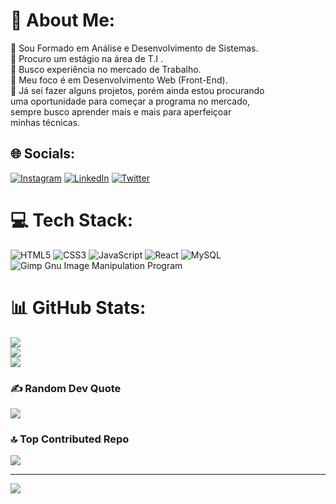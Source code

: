 # 💫 About Me:
🔭 Sou Formado em Análise e Desenvolvimento de Sistemas.<br>👯 Procuro um estágio na área de T.I .<br>🤝 Busco experiência no mercado de Trabalho.<br>🌱 Meu foco é em Desenvolvimento Web (Front-End).<br>💬 Já sei fazer alguns projetos, porém ainda estou procurando <br>uma oportunidade para começar a programa no mercado, <br>sempre busco aprender mais e mais para aperfeiçoar <br>minhas técnicas.<br>


## 🌐 Socials:
[![Instagram](https://img.shields.io/badge/Instagram-%23E4405F.svg?logo=Instagram&logoColor=white)](https://instagram.com/https://www.instagram.com/maurolucas_souza/) [![LinkedIn](https://img.shields.io/badge/LinkedIn-%230077B5.svg?logo=linkedin&logoColor=white)](https://linkedin.com/in/https://www.linkedin.com/in/lucas-souza-446174209/) [![Twitter](https://img.shields.io/badge/Twitter-%231DA1F2.svg?logo=Twitter&logoColor=white)](https://twitter.com/https://twitter.com/MauroLu17424925) 

# 💻 Tech Stack:
![HTML5](https://img.shields.io/badge/html5-%23E34F26.svg?style=for-the-badge&logo=html5&logoColor=white) ![CSS3](https://img.shields.io/badge/css3-%231572B6.svg?style=for-the-badge&logo=css3&logoColor=white) ![JavaScript](https://img.shields.io/badge/javascript-%23323330.svg?style=for-the-badge&logo=javascript&logoColor=%23F7DF1E) ![React](https://img.shields.io/badge/react-%2320232a.svg?style=for-the-badge&logo=react&logoColor=%2361DAFB) ![MySQL](https://img.shields.io/badge/mysql-%2300f.svg?style=for-the-badge&logo=mysql&logoColor=white) ![Gimp Gnu Image Manipulation Program](https://img.shields.io/badge/Gimp-657D8B?style=for-the-badge&logo=gimp&logoColor=FFFFFF)
# 📊 GitHub Stats:
![](https://github-readme-stats.vercel.app/api?username=MauroLucasSouza1150&theme=react&hide_border=false&include_all_commits=false&count_private=false)<br/>
![](https://github-readme-streak-stats.herokuapp.com/?user=MauroLucasSouza1150&theme=react&hide_border=false)<br/>
![](https://github-readme-stats.vercel.app/api/top-langs/?username=MauroLucasSouza1150&theme=react&hide_border=false&include_all_commits=false&count_private=false&layout=compact)

### ✍️ Random Dev Quote
![](https://quotes-github-readme.vercel.app/api?type=horizontal&theme=radical)

### 🔝 Top Contributed Repo
![](https://github-contributor-stats.vercel.app/api?username=MauroLucasSouza1150&limit=5&theme=dark&combine_all_yearly_contributions=true)

---
[![](https://visitcount.itsvg.in/api?id=MauroLucasSouza1150&icon=0&color=0)](https://visitcount.itsvg.in)

<!-- Proudly created with GPRM ( https://gprm.itsvg.in ) -->